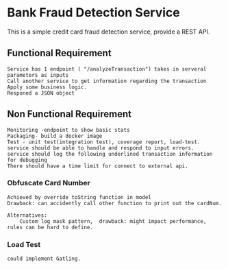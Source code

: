 # Bank Fraud Detection Service

This is a simple credit card fraud detection service, provide a REST API.

## Functional Requirement
    Service has 1 endpoint ( "/analyzeTransaction") takes in serveral parameters as inputs
    Call another service to get information regarding the transaction
    Apply some business logic.
    Responed a JSON object

## Non Functional Requirement
    Monitoring -endpoint to show basic stats
    Packaging- build a docker image
    Test - unit test(integration test), coverage report, load-test.
    service should be able to handle and respond to input errors.
    service should log the following underlined transaction information for debugging
    There should have a time limit for connect to external api.

### Obfuscate Card Number
    Achieved by override toString function in model
    Drawback: can accidently call other function to print out the cardNum.

    Alternatives:  
        Custom log mask pattern,  drawback: might impact performance, rules can be hard to define.
        

### Load Test
    could implement Gatling.